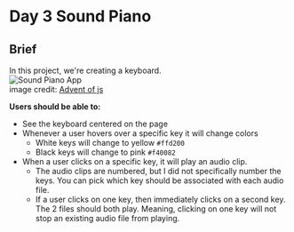 # **Day 3 Sound Piano**

## Brief
In this project, we're creating a keyboard.  
![Sound Piano App](https://coachtestprep.s3.amazonaws.com/direct-uploads/user-117025/2a1d26cf-9640-4269-a8fc-8be0e7b13c6d/COVER--small.png)  
image credit: [Advent of js](https://store.selfteach.me/advent-of-javascript)

**Users should be able to:**
- See the keyboard centered on the page
- Whenever a user hovers over a specific key it will change colors
  - White keys will change to yellow `#ffd200`
  - Black keys will change to pink `#f40082`
- When a user clicks on a specific key, it will play an audio clip.
  - The audio clips are numbered, but I did not specifically number the keys. You can pick which key should be associated with each audio file.
  - If a user clicks on one key, then immediately clicks on a second key. The 2 files should both play. Meaning, clicking on one key will not stop an existing audio file from playing. 
